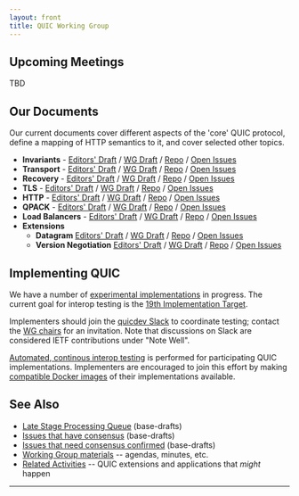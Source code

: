 ```yaml
---
layout: front
title: QUIC Working Group
---
```


## Upcoming Meetings

TBD

## Our Documents

Our current documents cover different aspects of the 'core' QUIC protocol, define a mapping of HTTP semantics to it, and cover selected other topics.

* **Invariants** -
  [Editors' Draft](https://quicwg.github.io/base-drafts/draft-ietf-quic-invariants.html) /
  [WG Draft](https://tools.ietf.org/html/draft-ietf-quic-invariants) /
  [Repo](https://github.com/quicwg/base-drafts/) /
  [Open Issues](https://github.com/quicwg/base-drafts/issues?utf8=✓&q=is%3Aissue%20is%3Aopen%20label%3A-invariants%20label%3Adesign)
* **Transport** -
  [Editors' Draft](https://quicwg.github.io/base-drafts/draft-ietf-quic-transport.html) /
  [WG Draft](https://tools.ietf.org/html/draft-ietf-quic-transport) /
  [Repo](https://github.com/quicwg/base-drafts/) /
  [Open Issues](https://github.com/quicwg/base-drafts/issues?utf8=✓&q=is%3Aissue%20is%3Aopen%20label%3A-transport%20label%3Adesign)
* **Recovery** -
  [Editors' Draft](https://quicwg.github.io/base-drafts/draft-ietf-quic-recovery.html) /
  [WG Draft](https://tools.ietf.org/html/draft-ietf-quic-recovery) /
  [Repo](https://github.com/quicwg/base-drafts/) /
  [Open Issues](https://github.com/quicwg/base-drafts/issues?utf8=✓&q=is%3Aissue%20is%3Aopen%20label%3A-recovery%20label%3Adesign)
* **TLS** -
  [Editors' Draft](https://quicwg.github.io/base-drafts/draft-ietf-quic-tls.html) /
  [WG Draft](https://tools.ietf.org/html/draft-ietf-quic-tls) /
  [Repo](https://github.com/quicwg/base-drafts/) /
  [Open Issues](https://github.com/quicwg/base-drafts/issues?utf8=✓&q=is%3Aissue%20is%3Aopen%20label%3A-tls%20label%3Adesign)
* **HTTP** -
  [Editors' Draft](https://quicwg.github.io/base-drafts/draft-ietf-quic-http.html) /
  [WG Draft](https://tools.ietf.org/html/draft-ietf-quic-http) /
  [Repo](https://github.com/quicwg/base-drafts/) /
  [Open Issues](https://github.com/quicwg/base-drafts/issues?utf8=✓&q=is%3Aissue%20is%3Aopen%20label%3A-http%20label%3Adesign)
* **QPACK** -
  [Editors' Draft](https://quicwg.github.io/base-drafts/draft-ietf-quic-qpack.html) /
  [WG Draft](https://tools.ietf.org/html/draft-ietf-quic-qpack) /
  [Repo](https://github.com/quicwg/base-drafts/) /
  [Open Issues](https://github.com/quicwg/base-drafts/issues?utf8=✓&q=is%3Aissue%20is%3Aopen%20label%3A-qpack%20label%3Adesign)
* **Load Balancers** -
  [Editors' Draft](https://quicwg.github.io/load-balancers/draft-ietf-quic-load-balancers.html) /
  [WG Draft](https://tools.ietf.org/html/draft-ietf-quic-load-balancers) /
  [Repo](https://github.com/quicwg/load-balancers/) /
  [Open Issues](https://github.com/quicwg/load-balancers/issues?utf8=✓&q=is%3Aissue%20is%3Aopen%20label%3Adesign)
* **Extensions**
     * **Datagram**
      [Editors' Draft](https://quicwg.github.io/datagram/draft-ietf-quic-datagram.html) /
      [WG Draft](https://tools.ietf.org/html/draft-ietf-quic-datagram) /
      [Repo](https://github.com/quicwg/datagram/) /
      [Open Issues](https://github.com/quicwg/datagram/issues?utf8=✓&q=is%3Aissue%20is%3Aopen%20label%3Adesign)
     * **Version Negotiation**
      [Editors' Draft](https://quicwg.github.io/version-negotiation/draft-ietf-quic-version-negotiation.html) /
      [WG Draft](https://tools.ietf.org/html/draft-ietf-quic-version-negotiation) /
      [Repo](https://github.com/quicwg/version-negotiation/) /
      [Open Issues](https://github.com/quicwg/version-negotiation/issues?utf8=✓&q=is%3Aissue%20is%3Aopen%20label%3Adesign)


## Implementing QUIC

We have a number of [experimental implementations](https://github.com/quicwg/base-drafts/wiki/Implementations) in progress. The current goal for interop testing is the [19th Implementation Target](https://github.com/quicwg/base-drafts/wiki/19th-Implementation-Draft).

Implementers should join the [quicdev Slack](https://quicdev.slack.com/) to coordinate testing; contact the [WG chairs](mailto:quic-chairs@ietf.org) for an invitation. Note that discussions on Slack are considered IETF contributions under "Note Well".

[Automated, continous interop testing](https://interop.seemann.io/) is performed for participating QUIC implementations. Implementers are encouraged to join this effort by making [compatible Docker images](https://github.com/marten-seemann/quic-interop-runner#building-a-quic-endpoint) of their implementations available.

## See Also

* [Late Stage Processing Queue](https://github.com/quicwg/base-drafts/projects/5) (base-drafts)
* [Issues that have consensus](https://github.com/quicwg/base-drafts/issues?utf8=✓&q=is%3Aissue%20label%3Ahas-consensus%20) (base-drafts)
* [Issues that need consensus confirmed](https://github.com/quicwg/base-drafts/issues?utf8=✓&q=is%3Aissue%20is%3Aclosed%20-label%3Ainvalid%20-label%3Aeditorial%20-label%3Ahas-consensus%20) (base-drafts)
* [Working Group materials](https://github.com/quicwg/wg-materials) -- agendas, minutes, etc.
* [Related Activities](https://github.com/quicwg/base-drafts/wiki/Related-Activities) -- QUIC extensions and applications that *might* happen

----
